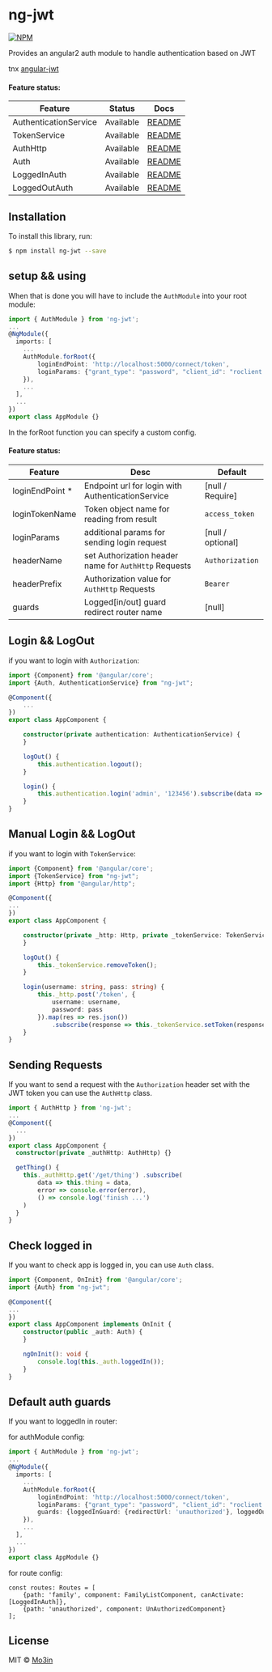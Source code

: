 
# ng-jwt

[![NPM](https://nodei.co/npm/ng-jwt.png)](https://npmjs.org/package/ng-jwt)

Provides an angular2 auth module to handle authentication based on JWT

tnx [angular-jwt](https://github.com/ItsDizzy/angular2-auth)
#### Feature status:

| Feature          | Status                              | Docs         |
|------------------|-------------------------------------|--------------|
| AuthenticationService           |                           Available | [README](#authentication)  |
| TokenService            |                           Available | [README](#tokenService)  |
| AuthHttp         |                           Available | [README](#authHttp)  |
| Auth            |                           Available | [README](#auth)  |
| LoggedInAuth          |                           Available | [README](#authGuards)  |
| LoggedOutAuth            |                           Available | [README](#authGuards)  |

## Installation

To install this library, run:

```bash
$ npm install ng-jwt --save
```

## setup && using
When that is done you will have to include the `AuthModule` into your root module:
```ts
import { AuthModule } from 'ng-jwt';
...
@NgModule({
  imports: [
    ...
    AuthModule.forRoot({
        loginEndPoint: 'http://localhost:5000/connect/token',
        loginParams: {"grant_type": "password", "client_id": "roclient.public"}
    }),
    ...
  ],
  ...
})
export class AppModule {}
```
In the forRoot function you can specify a custom config.
#### Feature status:

| Feature          |  Desc  |Default                              |
|------------------|-------------------------------------|--------------|
| loginEndPoint *     | Endpoint url for login with AuthenticationService | [null / Require]  |
| loginTokenName  | Token object name for reading from result | `access_token`  |
| loginParams           | additional params for sending login request | [null / optional]  |
| headerName          | set Authorization header name for `AuthHttp` Requests | `Authorization`  |
| headerPrefix           | Authorization value for  `AuthHttp` Requests  | `Bearer` |
| guards          | Logged[in/out]  guard redirect router name | [null]  |

## <a name="authentication"></a>Login && LogOut
if you want to login with `Authorization`:
```ts
import {Component} from '@angular/core';
import {Auth, AuthenticationService} from "ng-jwt";

@Component({
	...
})
export class AppComponent {

	constructor(private authentication: AuthenticationService) {
	}

	logOut() {
		this.authentication.logout();
	}

	login() {
		this.authentication.login('admin', '123456').subscribe(data => console.log((data ? "Success" : "Failed")), error => console.log(error));
	}
}
```
## <a name="tokenService"></a>Manual Login && LogOut
if you want to login with `TokenService`:
```ts
import {Component} from '@angular/core';
import {TokenService} from "ng-jwt";
import {Http} from "@angular/http";

@Component({
...
})
export class AppComponent {

	constructor(private _http: Http, private _tokenService: TokenService) {
	}

	logOut() {
		this._tokenService.removeToken();
	}

	login(username: string, pass: string) {
		this._http.post('/token', {
			username: username,
			password: pass
		}).map(res => res.json())
			.subscribe(response => this._tokenService.setToken(response.token), error => console.error(error));
	}
}
```
## <a name="authHttp"></a>Sending Requests
If you want to send a request with the `Authorization` header set with the JWT token you can use the `AuthHttp` class.
```ts
import { AuthHttp } from 'ng-jwt';
...
@Component({
  ...
})
export class AppComponent {
  constructor(private _authHttp: AuthHttp) {}

  getThing() {
    this._authHttp.get('/get/thing') .subscribe(
        data => this.thing = data,
        error => console.error(error),
        () => console.log('finish ...')
    )
  }
}
```

## <a name="auth"></a>Check logged  in
If you want to check app is logged in, you can use `Auth`  class.
```ts
import {Component, OnInit} from '@angular/core';
import {Auth} from "ng-jwt";

@Component({
...
})
export class AppComponent implements OnInit {
	constructor(public _auth: Auth) {
	}

	ngOnInit(): void {
		console.log(this._auth.loggedIn());
	}
}

```

## <a name="authGuards"></a>Default auth guards
If you want to loggedIn in router:

for authModule config:
```ts
import { AuthModule } from 'ng-jwt';
...
@NgModule({
  imports: [
    ...
    AuthModule.forRoot({
        loginEndPoint: 'http://localhost:5000/connect/token',
        loginParams: {"grant_type": "password", "client_id": "roclient.public"},
        guards: {loggedInGuard: {redirectUrl: 'unauthorized'}, loggedOutGuard: {redirectUrl: ''}}
    }),
    ...
  ],
  ...
})
export class AppModule {}
```
for route config:
```
const routes: Routes = [
	{path: 'family', component: FamilyListComponent, canActivate: [LoggedInAuth]},
	{path: 'unauthorized', component: UnAuthorizedComponent}
];
 ```
## License

MIT © [Mo3in](mailto:moein.hente@gmail.com)
